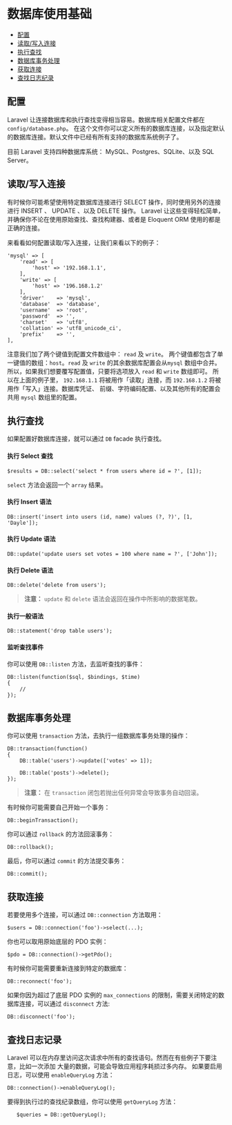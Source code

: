 # 数据库使用基础

- [配置](#configuration)
- [读取/写入连接](#read-write-connections)
- [执行查找](#running-queries)
- [数据库事务处理](#database-transactions)
- [获取连接](#accessing-connections)
- [查找日志纪录](#query-logging)

<a name="configuration"></a>
## 配置

Laravel 让连接数据库和执行查找变得相当容易。数据库相关配置文件都在 `config/database.php`。 在这个文件你可以定义所有的数据库连接，以及指定默认的数据库连接。默认文件中已经有所有支持的数据库系统例子了。

目前 Laravel 支持四种数据库系统： MySQL、Postgres、SQLite、以及 SQL Server。

<a name="read-write-connections"></a>
## 读取/写入连接

有时候你可能希望使用特定数据库连接进行 SELECT 操作，同时使用另外的连接进行 INSERT 、 UPDATE 、以及 DELETE 操作。 Laravel 让这些变得轻松简单，并确保你不论在使用原始查找、查找构建器、或者是 Eloquent ORM 使用的都是正确的连接。

来看看如何配置读取/写入连接，让我们来看以下的例子：

	'mysql' => [
		'read' => [
			'host' => '192.168.1.1',
		],
		'write' => [
			'host' => '196.168.1.2'
		],
		'driver'    => 'mysql',
		'database'  => 'database',
		'username'  => 'root',
		'password'  => '',
		'charset'   => 'utf8',
		'collation' => 'utf8_unicode_ci',
		'prefix'    => '',
	],

注意我们加了两个键值到配置文件数组中： `read` 及 `write`。 两个键值都包含了单一键值的数组：`host`。`read` 及 `write` 的其余数据库配置会从`mysql` 数组中合并。 所以，如果我们想要覆写配置值，只要将选项放入 `read` 和 `write` 数组即可。 所以在上面的例子里， `192.168.1.1` 将被用作「读取」连接，而 `192.168.1.2` 将被用作「写入」连接。数据库凭证、 前缀、字符编码配置、以及其他所有的配置会共用 `mysql` 数组里的配置。

<a name="running-queries"></a>
## 执行查找

如果配置好数据库连接，就可以通过 `DB` facade 执行查找。

#### 执行 Select 查找

	$results = DB::select('select * from users where id = ?', [1]);

`select` 方法会返回一个 `array` 结果。

#### 执行 Insert 语法

	DB::insert('insert into users (id, name) values (?, ?)', [1, 'Dayle']);

#### 执行 Update 语法

	DB::update('update users set votes = 100 where name = ?', ['John']);

#### 执行 Delete 语法

	DB::delete('delete from users');

> **注意：** `update` 和 `delete` 语法会返回在操作中所影响的数据笔数。

#### 执行一般语法

	DB::statement('drop table users');

#### 监听查找事件

你可以使用 `DB::listen` 方法，去监听查找的事件：

	DB::listen(function($sql, $bindings, $time)
	{
		//
	});

<a name="database-transactions"></a>
## 数据库事务处理

你可以使用 `transaction` 方法，去执行一组数据库事务处理的操作：

	DB::transaction(function()
	{
		DB::table('users')->update(['votes' => 1]);

		DB::table('posts')->delete();
	});

> **注意：** 在 `transaction` 闭包若抛出任何异常会导致事务自动回滚。

有时候你可能需要自己开始一个事务：

	DB::beginTransaction();

你可以通过 `rollback` 的方法回滚事务：

	DB::rollback();

最后，你可以通过 `commit` 的方法提交事务：

	DB::commit();

<a name="accessing-connections"></a>
## 获取连接

若要使用多个连接，可以通过 `DB::connection` 方法取用：

	$users = DB::connection('foo')->select(...);

你也可以取用原始底层的 PDO 实例：

	$pdo = DB::connection()->getPdo();

有时候你可能需要重新连接到特定的数据库：

	DB::reconnect('foo');

如果你因为超过了底层 PDO 实例的 `max_connections` 的限制，需要关闭特定的数据库连接，可以通过 `disconnect` 方法:

	DB::disconnect('foo');

<a name="query-logging"></a>
## 查找日志记录

Laravel 可以在内存里访问这次请求中所有的查找语句。然而在有些例子下要注意，比如一次添加 大量的数据，可能会导致应用程序耗损过多内存。 如果要启用日志，可以使用 `enableQueryLog` 方法：

	DB::connection()->enableQueryLog();

要得到执行过的查找纪录数组，你可以使用 `getQueryLog` 方法：

       $queries = DB::getQueryLog();
